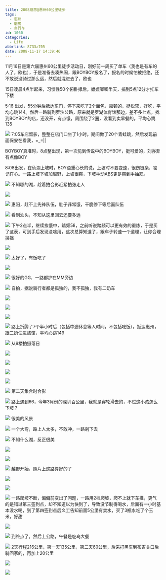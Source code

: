 ```yaml
---
title: 2008磨房@惠州60公里徒步
tags:
  - 惠州
  - 磨房
  - 自行车
id: 1060
categories:
  - Life
abbrlink: 8733a705
date: 2008-11-17 14:39:46
---
```


11月16日是第六届惠州60公里徒步活动日，刚好前一周买了单车（我也是有车的人了，欧也），于是准备去凑热闹，跟BOYBOY报名了，报名的时候怕被拒绝，还不敢说没骑过那么远，然后就混进去了，欧也

15日凌晨4点半起来，习惯性50个俯卧撑后，嬷嬷唧唧半天，搞到5点12分才扛车下楼

5:16 出发，55分钟后抵达东门，停下来吃了2个面包，嘉顿的，挺松软，好吃，平均心跳144。然后一路骑到罗沙公路，原来就是罗湖体育馆那边，差不多七点，找到BOYBOY的店，还没开，有点饿，周围绕了2圈，没看到卖早餐的，平均心跳135

![](/images/2008/11/21_200811211653394733_10566.jpg)
7:05车店留影，整整在店门口坐了1小时，期间做了20个青蛙跳，然后发现前面保安在看我，=_=||

BOYBOY真准时，8点整出现，第一次见到传说中的BOYBOY，挺可爱的，刘亦菲有点像BOY

8:08出发，在仙湖上坡时，BOY语重心长的说，上坡时不要变速，很伤链条，铭记在心。一路上坡下坡加越野，上坡很爽，下坡手动ABS更是爽到手抽筋。

![](/images/2008/11/21_200811211654305608_10567.jpg)
不知哪的湖，趁着拍合影赶紧拍张走人

![](/images/2008/11/21_200811211654377721_10568.jpg)

![](/images/2008/11/21_200811211654466380_10569.jpg)
惠阳，赶不上先锋队伍，肚子非常饿，干脆停下等后面队伍

![](/images/2008/11/21_200811211655022441_10570.jpg)
看到汕头，不知从这里回去还要多远

![](/images/2008/11/21_200811211655102321_10571.jpg)
下午2点半，继续挨饿中，踏频58，之前听说踏频可以更有效的锻炼，于是买了这表，可到手后发现没啥用，这次总算知道了，跟车子转速一个道理，让你合理换挡

![](/images/2008/11/21_200811211656271455_10572.jpg)

![](/images/2008/11/21_200811211656350274_10573.jpg)
太好了，有饭吃了

![](/images/2008/11/21_200811211657077562_10574.jpg)

![](/images/2008/11/21_200811211657155088_10575.jpg)
很好的GG，一路都护在MM旁边

![](/images/2008/11/21_200811211659150073_10576.jpg)
自拍，据说骑行者都是孤独的，我不孤独，我有二奶车

![](/images/2008/11/21_200811211659432045_10577.jpg)

![](/images/2008/11/21_200811211659492682_10578.jpg)

![](/images/2008/11/21_200811211700042550_10579.jpg)

![](/images/2008/11/21_200811211700262270_10580.jpg)
路上折腾了7个半小时后（包括中途休息等人时间，不包括吃饭），抵达惠州，跟二奶住进旅馆，平均心跳149

![](/images/2008/11/21_200811211700344073_10581.jpg)
从9楼拍摄落日

![](/images/2008/11/21_200811211702247403_10582.jpg)

![](/images/2008/11/21_200811211702364843_10583.jpg)

![](/images/2008/11/21_200811211703054527_10584.jpg)

![](/images/2008/11/21_200811211703125262_10585.jpg)

![](/images/2008/11/21_200811211704366873_10586.jpg)
第二天集合时合影

![](/images/2008/11/21_200811211705342543_10587.jpg)
路上遇到66，今年3月份的深圳百公里，我就是穿轮滑去的，不过这小孩怎么下坡？

![](/images/2008/11/21_200811211705462717_10588.jpg)
很美的风景

![](/images/2008/11/21_200811211706163400_10589.jpg)
一个大弯，路上人太多，不敢冲，一路刹下去

![](/images/2008/11/21_200811211706230707_10590.jpg)
不知什么湖，反正很美

![](/images/2008/11/21_200811211706315063_10591.jpg)

![](/images/2008/11/21_200811211707094230_10592.jpg)

![](/images/2008/11/21_200811211707183857_10593.jpg)
越野开始，照片上这路算好的了

![](/images/2008/11/21_200811211707416428_10594.jpg)

![](/images/2008/11/21_200811211707510036_10595.jpg)

![](/images/2008/11/21_200811211708108516_10596.jpg)
一路爬坡不断，偏偏前变出了问题，一路用2档爬坡，爬不上就下车推，更气的是错过第三签到点，却不知道以为快到了，导致没节制得喝水，后面有一小时基本没水喝，到了第四签到点后义工告知前面5公里有卖水，买了3瓶水吃了个玉米，好甜

![](/images/2008/11/21_200811211709171762_10597.jpg)

![](/images/2008/11/21_200811211710157005_10598.jpg)
到终点了，然后上公路，午餐是鸵鸟大餐

![](/images/2008/11/21_200811211709432842_10599.jpg)
2天行程216公里，第一天135公里，第二天60公里，后来打黑车到布吉关口后骑回家的，再加上20公里

![](/images/2008/11/21_200811211713461473_10600.jpg)

![](/images/2008/11/21_200811211713565661_10601.jpg)